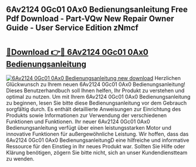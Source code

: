 ## 6Av2124 0Gc01 0Ax0 Bedienungsanleitung Free Pdf Download - Part-VQw New Repair Owner Guide - User Service Edition zNmcf

# <h2><a href="http://df1sty.blite.top/?on=6Av2124+0Gc01+0Ax0+Bedienungsanleitung">🔗Download 👉🔴 6Av2124 0Gc01 0Ax0 Bedienungsanleitung</a></h2>

[![6Av2124 0Gc01 0Ax0 Bedienungsanleitung new download](https://i.imgur.com/lujVjoI.png)](http://df1sty.blite.top/?on=6Av2124+0Gc01+0Ax0+Bedienungsanleitung)
Herzlichen Glückwunsch zu Ihrem neuen 6Av2124 0Gc01 0Ax0 Bedienungsanleitung! Dieses Benutzerhandbuch soll Ihnen helfen, Ihr Produkt zu verstehen und optimal zu nutzen. Um mit Ihrem 6Av2124 0Gc01 0Ax0 Bedienungsanleitung zu beginnen, lesen Sie bitte diese Bedienungsanleitung vor dem Gebrauch sorgfältig durch. Es enthält detaillierte Anweisungen zur Einrichtung des Produkts sowie Informationen zur Verwendung der verschiedenen Funktionen und Funktionen. Ihr neuer 6Av2124 0Gc01 0Ax0 Bedienungsanleitung verfügt über einen leistungsstarken Motor und innovative Funktionen für außergewöhnliche Leistung. Wir hoffen, dass das 6Av2124 0Gc01 0Ax0 BedienungsanleitungD eine hilfreiche und informative Ressource für den Einstieg in Ihr neues Produkt war. Sollten Sie Hilfe oder Klärung benötigen, zögern Sie bitte nicht, sich an unser Kundendienstteam zu wenden.
